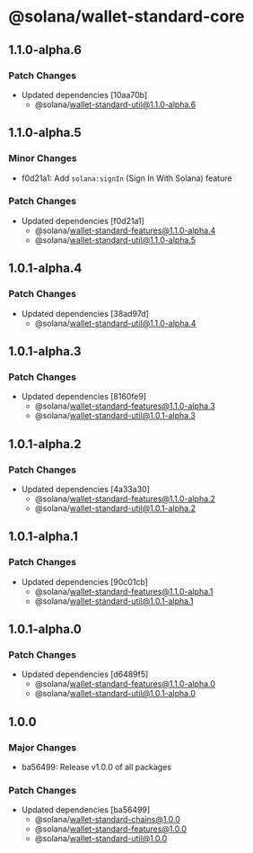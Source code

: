 # @solana/wallet-standard-core

## 1.1.0-alpha.6

### Patch Changes

-   Updated dependencies [10aa70b]
    -   @solana/wallet-standard-util@1.1.0-alpha.6

## 1.1.0-alpha.5

### Minor Changes

-   f0d21a1: Add `solana:signIn` (Sign In With Solana) feature

### Patch Changes

-   Updated dependencies [f0d21a1]
    -   @solana/wallet-standard-features@1.1.0-alpha.4
    -   @solana/wallet-standard-util@1.1.0-alpha.5

## 1.0.1-alpha.4

### Patch Changes

-   Updated dependencies [38ad97d]
    -   @solana/wallet-standard-util@1.1.0-alpha.4

## 1.0.1-alpha.3

### Patch Changes

-   Updated dependencies [8160fe9]
    -   @solana/wallet-standard-features@1.1.0-alpha.3
    -   @solana/wallet-standard-util@1.0.1-alpha.3

## 1.0.1-alpha.2

### Patch Changes

-   Updated dependencies [4a33a30]
    -   @solana/wallet-standard-features@1.1.0-alpha.2
    -   @solana/wallet-standard-util@1.0.1-alpha.2

## 1.0.1-alpha.1

### Patch Changes

-   Updated dependencies [90c01cb]
    -   @solana/wallet-standard-features@1.1.0-alpha.1
    -   @solana/wallet-standard-util@1.0.1-alpha.1

## 1.0.1-alpha.0

### Patch Changes

-   Updated dependencies [d6489f5]
    -   @solana/wallet-standard-features@1.1.0-alpha.0
    -   @solana/wallet-standard-util@1.0.1-alpha.0

## 1.0.0

### Major Changes

-   ba56499: Release v1.0.0 of all packages

### Patch Changes

-   Updated dependencies [ba56499]
    -   @solana/wallet-standard-chains@1.0.0
    -   @solana/wallet-standard-features@1.0.0
    -   @solana/wallet-standard-util@1.0.0

